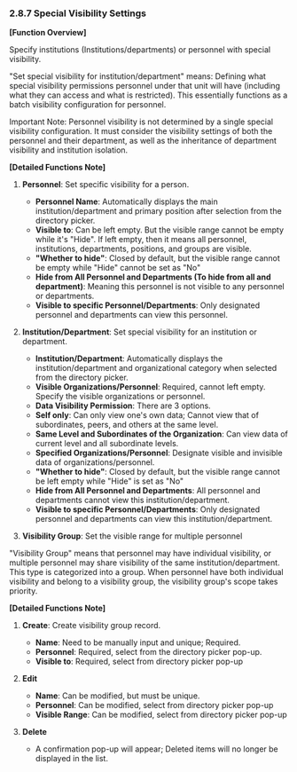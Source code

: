 ### 2.8.7 Special Visibility Settings

**[Function Overview]**

Specify institutions (Institutions/departments) or personnel with special visibility.

"Set special visibility for institution/department" means: Defining what special visibility permissions personnel under that unit will have (including what they can access and what is restricted). This essentially functions as a batch visibility configuration for personnel.

Important Note: Personnel visibility is not determined by a single special visibility configuration. It must consider the visibility settings of both the personnel and their department, as well as the inheritance of department visibility and institution isolation.

**[Detailed Functions Note]**

1. **Personnel**: Set specific visibility for a person.
   - **Personnel Name**: Automatically displays the main institution/department and primary position after selection from the directory picker.
   - **Visible to**: Can be left empty. But the visible range cannot be empty while it's "Hide". If left empty, then it means all personnel, institutions, departments, positions, and groups are visible.
   - **"Whether to hide"**: Closed by default, but the visible range cannot be empty while "Hide" cannot be set as "No"
   - **Hide from All Personnel and Departments (To hide from all and department)**: Meaning this personnel is not visible to any personnel or departments.
   - **Visible to specific Personnel/Departments**: Only designated personnel and departments can view this personnel.

2. **Institution/Department**: Set special visibility for an institution or department.
   - **Institution/Department**: Automatically displays the institution/department and organizational category when selected from the directory picker.
   - **Visible Organizations/Personnel**: Required, cannot left empty. Specify the visible organizations or personnel.
   - **Data Visibility Permission**: There are 3 options.
   - **Self only**: Can only view one's own data; Cannot view that of subordinates, peers, and others at the same level.
   - **Same Level and Subordinates of the Organization**: Can view data of current level and all subordinate levels.
   - **Specified Organizations/Personnel**: Designate visible and invisible data of organizations/personnel.
   - **"Whether to hide"**: Closed by default, but the visible range cannot be left empty while "Hide" is set as "No"
   - **Hide from All Personnel and Departments**: All personnel and departments cannot view this institution/department.
   - **Visible to specific Personnel/Departments**: Only designated personnel and departments can view this institution/department.

3. **Visibility Group**: Set the visible range for multiple personnel

"Visibility Group" means that personnel may have individual visibility, or multiple personnel may share visibility of the same institution/department. This type is categorized into a group. When personnel have both individual visibility and belong to a visibility group, the visibility group's scope takes priority.

**[Detailed Functions Note]**

1. **Create**: Create visibility group record.
   - **Name**: Need to be manually input and unique; Required.
   - **Personnel**: Required, select from the directory picker pop-up.
   - **Visible to**: Required, select from directory picker pop-up

2. **Edit**
   - **Name**: Can be modified, but must be unique.
   - **Personnel**: Can be modified, select from directory picker pop-up
   - **Visible Range**: Can be modified, select from directory picker pop-up

3. **Delete**
   - A confirmation pop-up will appear; Deleted items will no longer be displayed in the list.
